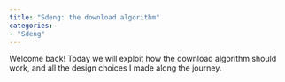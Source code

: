 ```yaml
---
title: "Sdeng: the download algorithm"
categories:
- "Sdeng"
---
```


Welcome back! Today we will exploit how the download algorithm should work, and all the design choices I made along the journey. 
